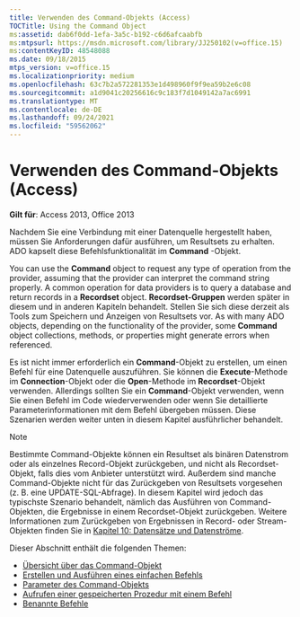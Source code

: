```yaml
---
title: Verwenden des Command-Objekts (Access)
TOCTitle: Using the Command Object
ms:assetid: dab6f0dd-1efa-3a5c-b192-c6d6afcaabfb
ms:mtpsurl: https://msdn.microsoft.com/library/JJ250102(v=office.15)
ms:contentKeyID: 48548088
ms.date: 09/18/2015
mtps_version: v=office.15
ms.localizationpriority: medium
ms.openlocfilehash: 63c7b2a572281353e1d498960f9f9ea59b2e6c08
ms.sourcegitcommit: a1d9041c20256616c9c183f7d1049142a7ac6991
ms.translationtype: MT
ms.contentlocale: de-DE
ms.lasthandoff: 09/24/2021
ms.locfileid: "59562062"
---
```

# <a name="using-the-command-object-access"></a>Verwenden des Command-Objekts (Access)


**Gilt für**: Access 2013, Office 2013

Nachdem Sie eine Verbindung mit einer Datenquelle hergestellt haben, müssen Sie Anforderungen dafür ausführen, um Resultsets zu erhalten. ADO kapselt diese Befehlsfunktionalität im **Command** -Objekt.

You can use the **Command** object to request any type of operation from the provider, assuming that the provider can interpret the command string properly. A common operation for data providers is to query a database and return records in a **Recordset** object. **Recordset-Gruppen** werden später in diesem und in anderen Kapiteln behandelt. Stellen Sie sich diese derzeit als Tools zum Speichern und Anzeigen von Resultsets vor. As with many ADO objects, depending on the functionality of the provider, some **Command** object collections, methods, or properties might generate errors when referenced.

Es ist nicht immer erforderlich ein **Command**-Objekt zu erstellen, um einen Befehl für eine Datenquelle auszuführen. Sie können die **Execute**-Methode im **Connection**-Objekt oder die **Open**-Methode im **Recordset**-Objekt verwenden. Allerdings sollten Sie ein **Command**-Objekt verwenden, wenn Sie einen Befehl im Code wiederverwenden oder wenn Sie detaillierte Parameterinformationen mit dem Befehl übergeben müssen. Diese Szenarien werden weiter unten in diesem Kapitel ausführlicher behandelt.

> [!NOTE]
> Bestimmte Command-Objekte können ein Resultset als binären Datenstrom oder als einzelnes Record-Objekt zurückgeben, und nicht als Recordset-Objekt, falls dies vom Anbieter unterstützt wird. Außerdem sind manche Command-Objekte nicht für das Zurückgeben von Resultsets vorgesehen (z. B. eine UPDATE-SQL-Abfrage). In diesem Kapitel wird jedoch das typischste Szenario behandelt, nämlich das Ausführen von Command-Objekten, die Ergebnisse in einem Recordset-Objekt zurückgeben. Weitere Informationen zum Zurückgeben von Ergebnissen in Record- oder Stream-Objekten finden Sie in [Kapitel 10: Datensätze und Datenströme](chapter-10-records-and-streams.md).

Dieser Abschnitt enthält die folgenden Themen:

- [Übersicht über das Command-Objekt](command-object-overview.md)
- [Erstellen und Ausführen eines einfachen Befehls](creating-and-executing-a-simple-command.md)
- [Parameter des Command-Objekts](command-object-parameters.md)
- [Aufrufen einer gespeicherten Prozedur mit einem Befehl](calling-a-stored-procedure-with-a-command.md)
- [Benannte Befehle](named-commands.md)
